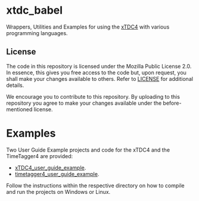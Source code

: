# xtdc_babel
Wrappers, Utilities and Examples for using the
[xTDC4](https://www.cronologic.de/products/tdcs/xtdc4-pcie) with various
programming languages.

## License

The code in this repository is licensed under the Mozilla Public License 2.0.
In essence, this gives you free access to the code but, upon request, you shall
make your changes available to others. Refer to [LICENSE](LICENSE) for
additional details.

We encourage you to contribute to this repository. By uploading to this
repository you agree to make your changes available under the before-mentioned
license.

# Examples
Two User Guide Example projects and code for the xTDC4 and the TimeTagger4 are
provided:
* [xTDC4_user_guide_example](./xTDC4_user_guide_example).
* [timetagger4_user_guide_example](./timetagger4_user_guide_example).

Follow the instructions within the respective directory on how to compile and
run the projects on Windows or Linux.